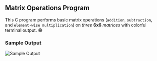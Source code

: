 ## Matrix Operations Program  

This C program performs basic matrix operations (`addition`, `subtraction`, and `element-wise multiplication`) on *three* **6x6** *matrices* with colorful terminal output. :grin:

### Sample Output
![Sample Output](https://github.com/zoreladrean/C-language-codes/blob/main/matrix-operations/expected%20output.PNG)
